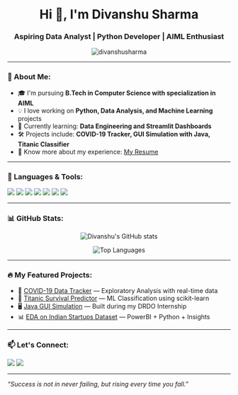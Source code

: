 <h1 align="center">Hi 👋, I'm Divanshu Sharma</h1>
<h3 align="center">Aspiring Data Analyst | Python Developer | AIML Enthusiast</h3>

<p align="center">
  <img src="https://komarev.com/ghpvc/?username=divanshusharma&label=Profile%20views&color=0e75b6&style=flat" alt="divanshusharma" />
</p>

---

### 🌱 About Me:
- 🎓 I'm pursuing **B.Tech in Computer Science with specialization in AIML**  
- 💡 I love working on **Python, Data Analysis, and Machine Learning** projects  
- 🧠 Currently learning: **Data Engineering and Streamlit Dashboards**
- 🛠️ Projects include: **COVID-19 Tracker, GUI Simulation with Java, Titanic Classifier**
- 📄 Know more about my experience: [My Resume](#) <!-- Add your resume link -->

---

### 🔧 Languages & Tools:
<p align="left">
  <img src="https://img.shields.io/badge/Python-3776AB?style=for-the-badge&logo=python&logoColor=white"/>
  <img src="https://img.shields.io/badge/NumPy-013243?style=for-the-badge&logo=numpy"/>
  <img src="https://img.shields.io/badge/Pandas-150458?style=for-the-badge&logo=pandas"/>
  <img src="https://img.shields.io/badge/Matplotlib-ff4088?style=for-the-badge&logo=plotly"/>
  <img src="https://img.shields.io/badge/Java-ED8B00?style=for-the-badge&logo=java&logoColor=white"/>
  <img src="https://img.shields.io/badge/MySQL-00000F?style=for-the-badge&logo=mysql"/>
  <img src="https://img.shields.io/badge/VS%20Code-007ACC?style=for-the-badge&logo=visual-studio-code"/>
</p>

---

### 📊 GitHub Stats:

<p align="center">
  <img src="https://github-readme-stats.vercel.app/api?username=divanshusharma&show_icons=true&theme=radical" alt="Divanshu's GitHub stats" />
</p>

<p align="center">
  <img src="https://github-readme-stats.vercel.app/api/top-langs/?username=divanshusharma&layout=compact&theme=radical" alt="Top Languages" />
</p>

---

### 🔥 My Featured Projects:

- 🔬 [COVID-19 Data Tracker](https://github.com/your-username/covid19-tracker) — Exploratory Analysis with real-time data  
- 🚢 [Titanic Survival Predictor](https://github.com/your-username/titanic-survival-prediction) — ML Classification using scikit-learn  
- 🖥️ [Java GUI Simulation](https://github.com/your-username/java-gui-simulation) — Built during my DRDO Internship  
- 📊 [EDA on Indian Startups Dataset](https://github.com/your-username/startup-analysis) — PowerBI + Python + Insights

---

### 📫 Let's Connect:
<p>
  <a href="mailto:your.email@gmail.com"><img src="https://img.shields.io/badge/email-%23DD0031.svg?&style=for-the-badge&logo=gmail&logoColor=white"/></a>
  <a href="https://linkedin.com/in/your-linkedin"><img src="https://img.shields.io/badge/LinkedIn-%230077B5.svg?&style=for-the-badge&logo=linkedin&logoColor=white"/></a>
</p>

---

*“Success is not in never failing, but rising every time you fall.”*

